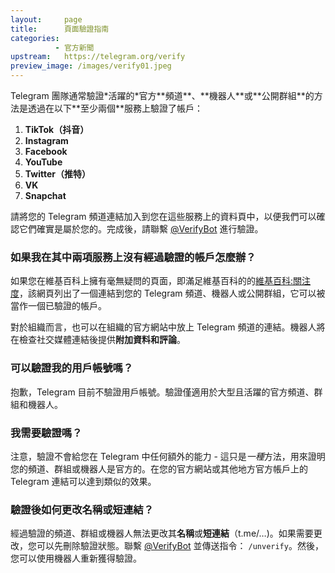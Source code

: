 ```yaml
---
layout:     page
title:      頁面驗證指南
categories:
          - 官方新聞
upstream:   https://telegram.org/verify
preview_image: /images/verify01.jpeg
---
```

<img alt="" src="{{ site.baseurl | prepend: site.url }}/images/verify01.jpeg">
<br>
Telegram 團隊通常驗證*活躍的*官方**頻道**、**機器人**或**公開群組**的方法是透過在以下**至少兩個**服務上驗證了帳戶：

1.  **TikTok（抖音）**
2.  **Instagram**
3.  **Facebook**
4.  **YouTube**
5.  **Twitter（推特）**
6.  **VK**
7.  **Snapchat**

請將您的 Telegram 頻道連結加入到您在這些服務上的資料頁中，以便我們可以確認它們確實是屬於您的。完成後，請聯繫 <a href="https://t.me/verifybot">@VerifyBot</a> 進行驗證。

### 如果我在其中兩項服務上沒有經過驗證的帳戶怎麼辦？
如果您在維基百科上擁有毫無疑問的頁面，即滿足維基百科的的<a href="https://zh.wikipedia.org/wiki/Wikipedia:关注度">維基百科:關注度</a>，該網頁列出了一個連結到您的 Telegram 頻道、機器人或公開群組，它可以被當作一個已驗證的帳戶。

對於組織而言，也可以在組織的官方網站中放上 Telegram 頻道的連結。機器人將在檢查社交媒體連結後提供**附加資料和評論**。

### 可以驗證我的用戶帳號嗎？
抱歉，Telegram 目前不驗證用戶帳號。驗證僅適用於大型且活躍的官方頻道、群組和機器人。

### 我需要驗證嗎？
注意，驗證不會給您在 Telegram 中任何額外的能力 - 這只是*一種*方法，用來證明您的頻道、群組或機器人是官方的。在您的官方網站或其他地方官方帳戶上的 Telegram 連結可以達到類似的效果。

### 驗證後如何更改名稱或短連結？
經過驗證的頻道、群組或機器人無法更改其**名稱**或**短連結**（t.me/…)。如果需要更改，您可以先刪除驗證狀態。聯繫 <a href="https://t.me/verifybot">@VerifyBot</a> 並傳送指令： `/unverify`。然後，您可以使用機器人重新獲得驗證。
<br>
<br>
